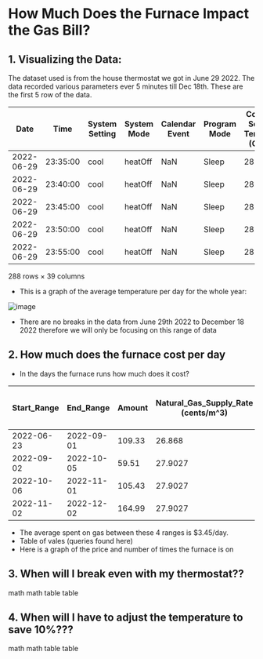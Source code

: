 # How Much Does the Furnace Impact the Gas Bill?


## 1. Visualizing the Data:

The dataset used is from the house thermostat we got in June 29 2022. The data recorded various parameters ever 5 minutes till Dec 18th. These are the first 5 row of the data. 


Date |	Time |	System Setting |    System Mode 	| Calendar Event |	Program Mode | Cool Set Temp (C) |	Heat Set Temp (C) |Current Temp (C) |Current Humidity (%RH)
|--- | --- | --- | --- |--- |--- |--- |--- |--- |--- |
|	2022-06-29 |	23:35:00 |	cool |	heatOff |	NaN |	Sleep| 28.0 |	18.5 |	25.2 |	58.0 
|	2022-06-29 |	23:40:00 |	cool |	heatOff |	NaN |	Sleep| 28.0 |	18.5 |	25.2 |	59.0
|	2022-06-29 |	23:45:00 |	cool |	heatOff |	NaN |	Sleep| 28.0 |	18.5 |	25.2 |	58.0 
|	2022-06-29 |	23:50:00 |	cool |	heatOff |	NaN |	Sleep| 28.0 |	18.5 |	25.2 |	57.0 
|	2022-06-29 |	23:55:00 |	cool |	heatOff |	NaN |	Sleep| 28.0 |	18.5 |	25.1 |	57.0

288 rows × 39 columns



- This is a graph of the average temperature per day for the whole year:

![image](https://user-images.githubusercontent.com/47339289/217299234-aab32539-dff5-4117-9d65-31449ff77081.png)

- There are no breaks in the data from June 29th 2022 to December 18 2022 therefore we will only be focusing on this range of data


## 2. How much does the furnace cost per day

- In the days the furnace runs how much does it cost?


|Start_Range| End_Range| Amount| Natural_Gas_Supply_Rate (cents/m^3)| M^3 of Gas used|
|--- |--- |--- |--- |--- |
|2022-06-23	|2022-09-01	|109.33	|26.868	  |81|
|2022-09-02	|2022-10-05	|59.51	|27.9027	|57|
|2022-10-06	|2022-11-01	|105.43	|27.9027	|128|
|2022-11-02	|2022-12-02	|164.99	|27.9027	|224|


- The average spent on gas between these 4 ranges is $3.45/day. 
- Table of vales (queries found here)
- Here is a graph of the price and number of times the furnace is on


## 3. When will I break even with my thermostat??
math math
table 
table
## 4. When will I have to adjust the temperature to save 10%???


math math 
table 
table
